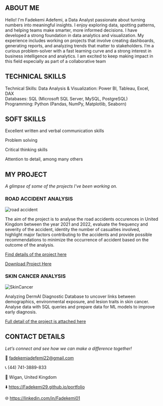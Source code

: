 ## ABOUT ME

Hello! I'm Fadekemi Adefemi, a Data Analyst passionate about turning numbers into meaningful insights. I enjoy exploring data, spotting patterns, and helping teams make smarter, more informed decisions. I have developed a strong foundation in data analytics and visualization. My experience includes working on projects that involve creating dashboards, generating reports, and analyzing trends that matter to stakeholders. I’m a curious problem-solver with a fast learning curve and a strong interest in business intelligence and analytics. I am excited to keep making impact in this field especially as part of a collaborative team

## TECHNICAL SKILLS
Technical Skills:
Data Analysis & Visualization: Power BI, Tableau, Excel, DAX  
Databases: SQL (Microsoft SQL Server, MySQL, PostgreSQL)  
Programming: Python (Pandas, NumPy, Matplotlib, Seaborn)  

## SOFT SKILLS
Excellent written and verbal communication skills


Problem solving


Critical thinking skills


Attention to detail, among many others


## MY PROJECT 

*A glimpse of some of the projects I've been working on.*

### ROAD ACCIDENT ANALYSIS

![road accident ](https://github.com/user-attachments/assets/5a41e609-6dd6-442e-b61f-227aa5456400)

The aim of the project is to analyse the road accidents occurences in United Kingdom between the year 2021 and 2022, evaluate the frequency and severity of the accident, identity the number of casualties involved, highlight major factors contributing to the accidents and provide possible recommendations to minimize the occurrence of accident based on the outcome of the analysis.

[Find details of the project here](https://github.com/Fadekemi29/Road-Accident-Dashboard)

<a href="https://drive.google.com/drive/folders/13b7R1UFki6zKIr5rlA9zAoxrHBet5Cnr?usp=sharing
">Download Project Here</a>


### SKIN CANCER ANALYSIS

![SkinCancer](https://github.com/user-attachments/assets/de47128f-5c58-49ac-9e44-44d2ba084069)

Analyzing DermAI Diagnostic Database to uncover links between demographics, environmental exposure, and lesion traits in skin cancer. Analyse data with SQL queries and prepare data for ML models to improve early diagnosis.

[Full detail of the project is attached here](https://github.com/Fadekemi29/Skin-Cancer-Analysis)


## CONTACT DETAILS

*Let’s connect and see how we can make a difference together!*

📧 fadekemiadefemi22@gmail.com  


📞 (44) 741-3889-833


📍 Wigan, United Kingdom


⬇️ https://Fadekemi29.github.io/portfolio


🌐 https://linkedin.com/in/Fadekemi01

